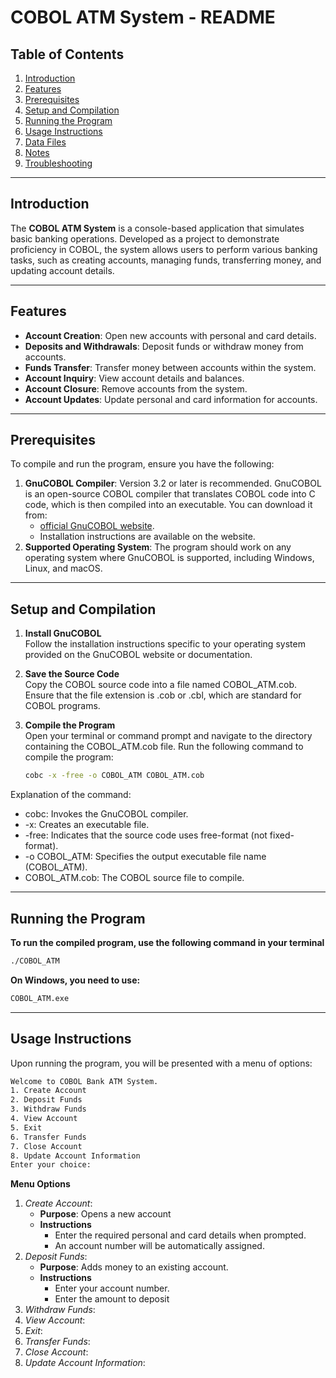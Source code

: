 # COBOL ATM System - README

## Table of Contents
1. [Introduction](#introduction)
2. [Features](#features)
3. [Prerequisites](#prerequisites)
4. [Setup and Compilation](#setup-and-compilation)
5. [Running the Program](#running-the-program)
6. [Usage Instructions](#usage-instructions)
7. [Data Files](#data-files)
8. [Notes](#notes)
9. [Troubleshooting](#troubleshooting)

---

## Introduction
The **COBOL ATM System** is a console-based application that simulates basic banking operations. Developed as a project to demonstrate proficiency in COBOL, the system allows users to perform various banking tasks, such as creating accounts, managing funds, transferring money, and updating account details.

---

## Features
- **Account Creation**: Open new accounts with personal and card details.
- **Deposits and Withdrawals**: Deposit funds or withdraw money from accounts.
- **Funds Transfer**: Transfer money between accounts within the system.
- **Account Inquiry**: View account details and balances.
- **Account Closure**: Remove accounts from the system.
- **Account Updates**: Update personal and card information for accounts.

---

## Prerequisites
To compile and run the program, ensure you have the following:
1. **GnuCOBOL Compiler**: Version 3.2 or later is recommended.
    GnuCOBOL is an open-source COBOL compiler that translates COBOL code into C code, which is      then compiled into an executable. You can download it from:
   - [official GnuCOBOL website](https://gnucobol.sourceforge.io/).
   - Installation instructions are available on the website.
2. **Supported Operating System**: The program should work on any operating system where             GnuCOBOL is supported, including Windows, Linux, and macOS.

---

## Setup and Compilation
1. **Install GnuCOBOL**  
   Follow the installation instructions specific to your operating system provided on the GnuCOBOL website or documentation.

2. **Save the Source Code**  
   Copy the COBOL source code into a file named COBOL_ATM.cob. Ensure that the file extension is .cob or .cbl, which are standard for COBOL programs.

3. **Compile the Program**  
   Open your terminal or command prompt and navigate to the directory containing the COBOL_ATM.cob file.
Run the following command to compile the program:
   ```bash
   cobc -x -free -o COBOL_ATM COBOL_ATM.cob

Explanation of the command:
<ul>
    <li>cobc: Invokes the GnuCOBOL compiler.</li>
    <li>-x: Creates an executable file.</li>
    <li>-free: Indicates that the source code uses free-format (not fixed-format).</li>
    <li>-o COBOL_ATM: Specifies the output executable file name (COBOL_ATM).</li>
    <li>COBOL_ATM.cob: The COBOL source file to compile.</li>
</ul>

---

## Running the Program
**To run the compiled program, use the following command in your terminal**
```bash
./COBOL_ATM
```
**On Windows, you need to use:**
```bash
COBOL_ATM.exe
```

---

## Usage Instructions
Upon running the program, you will be presented with a menu of options:
```bash
Welcome to COBOL Bank ATM System.
1. Create Account
2. Deposit Funds
3. Withdraw Funds
4. View Account
5. Exit
6. Transfer Funds
7. Close Account
8. Update Account Information
Enter your choice:
```

**Menu Options**

<ol>
    <li><em>Create Account</em>:
        <ul>
            <li><b>Purpose</b>: Opens a new account</li>
            <li><b>Instructions</b>
                <ul>
                    <li>Enter the required personal and card details when prompted.</li>
                    <li>An account number will be automatically assigned.</li>
                </ul>
            </li>
        </ul>
    </li>
    <li><em>Deposit Funds</em>:
        <ul>
            <li><b>Purpose</b>: Adds money to an existing account.</li>
            <li><b>Instructions</b>
                <ul>
                    <li>Enter your account number.</li>
                    <li>Enter the amount to deposit</li>
                </ul>
            </li>
        </ul>
    </li>
    <li><em>Withdraw Funds</em>:</li>
    <li><em>View Account</em>:</li>
    <li><em>Exit</em>:</li>
    <li><em>Transfer Funds</em>:</li>
    <li><em>Close Account</em>:</li>
    <li><em>Update Account Information</em>:</li>
</ol>
